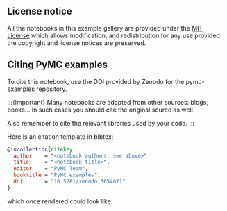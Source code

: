 ## License notice
All the notebooks in this example gallery are provided under the
[MIT License](https://github.com/pymc-devs/pymc-examples/blob/main/LICENSE)
which allows modification, and redistribution for any
use provided the copyright and license notices are preserved.

## Citing PyMC examples

To cite this notebook, use the DOI provided by Zenodo for the pymc-examples repository.

:::{important}
Many notebooks are adapted from other sources: blogs, books... In such cases you should
cite the original source as well.

Also remember to cite the relevant libraries used by your code.
:::

Here is an citation template in bibtex:

```bibtex
@incollection{citekey,
  author    = "<notebook authors, see above>"
  title     = "<notebook title>",
  editor    = "PyMC Team",
  booktitle = "PyMC examples",
  doi       = "10.5281/zenodo.5654871"
}
```

which once rendered could look like:

<!-- continues in _templates/page.html!!! -->
<!-- I wanted to get some kind of automatation to the process,
and html templates have access to many variables that are not available
from jinja-myst -->
